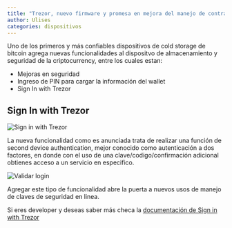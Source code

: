 ```yaml
---
title: "Trezor, nuevo firmware y promesa en mejora del manejo de contraseñas"
author: Ulises
categories: dispositivos
---
```


Uno de los primeros y más confiables dispositivos de cold storage de bitcoin agrega nuevas funcionalidades al dispositvo de almacenamiento y seguridad de la criptocurrency, entre los cuales estan:

- Mejoras en seguridad
- Ingreso de PIN para cargar la información del wallet
- Sign In with Trezor

## Sign In with Trezor

![Sign in with Trezor](https://raw.githubusercontent.com/trezor/connect/gh-pages/docs/login_button.png)

La nueva funcionalidad como es anunciada trata de realizar una función de second device authentication, mejor conocido como autenticación a dos factores, en donde con el uso de una clave/codigo/confirmación adicional obtienes acceso a un servicio en especifico.

![Validar login](https://raw.githubusercontent.com/trezor/connect/gh-pages/docs/login_trezor.jpg)

Agregar este tipo de funcionalidad abre la puerta a nuevos usos de manejo de claves de seguridad en linea.

Si eres developer y deseas saber más checa la [documentación de Sign in with Trezor](https://github.com/trezor/connect)